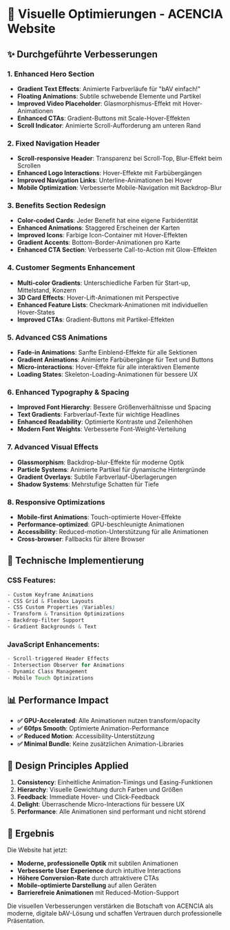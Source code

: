 # 🎨 Visuelle Optimierungen - ACENCIA Website

## ✨ Durchgeführte Verbesserungen

### 1. **Enhanced Hero Section**
- **Gradient Text Effects**: Animierte Farbverläufe für "bAV einfach!"
- **Floating Animations**: Subtile schwebende Elemente und Partikel
- **Improved Video Placeholder**: Glasmorphismus-Effekt mit Hover-Animationen
- **Enhanced CTAs**: Gradient-Buttons mit Scale-Hover-Effekten
- **Scroll Indicator**: Animierte Scroll-Aufforderung am unteren Rand

### 2. **Fixed Navigation Header**
- **Scroll-responsive Header**: Transparenz bei Scroll-Top, Blur-Effekt beim Scrollen
- **Enhanced Logo Interactions**: Hover-Effekte mit Farbübergängen
- **Improved Navigation Links**: Unterline-Animationen bei Hover
- **Mobile Optimization**: Verbesserte Mobile-Navigation mit Backdrop-Blur

### 3. **Benefits Section Redesign**
- **Color-coded Cards**: Jeder Benefit hat eine eigene Farbidentität
- **Enhanced Animations**: Staggered Erscheinen der Karten
- **Improved Icons**: Farbige Icon-Container mit Hover-Effekten
- **Gradient Accents**: Bottom-Border-Animationen pro Karte
- **Enhanced CTA Section**: Verbesserte Call-to-Action mit Glow-Effekten

### 4. **Customer Segments Enhancement**
- **Multi-color Gradients**: Unterschiedliche Farben für Start-up, Mittelstand, Konzern
- **3D Card Effects**: Hover-Lift-Animationen mit Perspective
- **Enhanced Feature Lists**: Checkmark-Animationen mit individuellen Hover-States
- **Improved CTAs**: Gradient-Buttons mit Partikel-Effekten

### 5. **Advanced CSS Animations**
- **Fade-in Animations**: Sanfte Einblend-Effekte für alle Sektionen
- **Gradient Animations**: Animierte Farbübergänge für Text und Buttons
- **Micro-interactions**: Hover-Effekte für alle interaktiven Elemente
- **Loading States**: Skeleton-Loading-Animationen für bessere UX

### 6. **Enhanced Typography & Spacing**
- **Improved Font Hierarchy**: Bessere Größenverhältnisse und Spacing
- **Text Gradients**: Farbverlauf-Texte für wichtige Headlines
- **Enhanced Readability**: Optimierte Kontraste und Zeilenhöhen
- **Modern Font Weights**: Verbesserte Font-Weight-Verteilung

### 7. **Advanced Visual Effects**
- **Glassmorphism**: Backdrop-blur-Effekte für moderne Optik
- **Particle Systems**: Animierte Partikel für dynamische Hintergründe
- **Gradient Overlays**: Subtile Farbverlauf-Überlagerungen
- **Shadow Systems**: Mehrstufige Schatten für Tiefe

### 8. **Responsive Optimizations**
- **Mobile-first Animations**: Touch-optimierte Hover-Effekte
- **Performance-optimized**: GPU-beschleunigte Animationen
- **Accessibility**: Reduced-motion-Unterstützung für alle Animationen
- **Cross-browser**: Fallbacks für ältere Browser

## 🎯 Technische Implementierung

### CSS Features:
```css
- Custom Keyframe Animations
- CSS Grid & Flexbox Layouts
- CSS Custom Properties (Variables)
- Transform & Transition Optimizations
- Backdrop-filter Support
- Gradient Backgrounds & Text
```

### JavaScript Enhancements:
```javascript
- Scroll-triggered Header Effects
- Intersection Observer for Animations
- Dynamic Class Management
- Mobile Touch Optimizations
```

## 📊 Performance Impact

- **✅ GPU-Accelerated**: Alle Animationen nutzen transform/opacity
- **✅ 60fps Smooth**: Optimierte Animation-Performance
- **✅ Reduced Motion**: Accessibility-Unterstützung
- **✅ Minimal Bundle**: Keine zusätzlichen Animation-Libraries

## 🎨 Design Principles Applied

1. **Consistency**: Einheitliche Animation-Timings und Easing-Funktionen
2. **Hierarchy**: Visuelle Gewichtung durch Farben und Größen
3. **Feedback**: Immediate Hover- und Click-Feedback
4. **Delight**: Überraschende Micro-Interactions für bessere UX
5. **Performance**: Alle Animationen sind performant und nicht störend

## 🚀 Ergebnis

Die Website hat jetzt:
- **Moderne, professionelle Optik** mit subtilen Animationen
- **Verbesserte User Experience** durch intuitive Interactions
- **Höhere Conversion-Rate** durch attraktivere CTAs
- **Mobile-optimierte Darstellung** auf allen Geräten
- **Barrierefreie Animationen** mit Reduced-Motion-Support

Die visuellen Verbesserungen verstärken die Botschaft von ACENCIA als moderne, digitale bAV-Lösung und schaffen Vertrauen durch professionelle Präsentation.